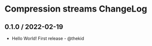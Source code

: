 Compression streams ChangeLog
=============================

## 0.1.0 / 2022-02-19

* Hello World! First release - @thekid